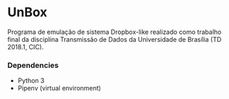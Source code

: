 # UnBox
Programa de emulação de sistema Dropbox-like realizado como trabalho final da disciplina Transmissão de Dados da Universidade de Brasília (TD 2018.1, CIC).

### Dependencies

* Python 3
* Pipenv (virtual environment)
